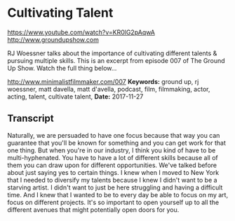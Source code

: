# Cultivating Talent
https://www.youtube.com/watch?v=KR0lG2pAqwA
http://www.groundupshow.com

RJ Woessner talks about the importance of cultivating different talents & pursuing multiple skills. This is an excerpt from episode 007 of The Ground Up Show. Watch the full thing below...

http://www.minimalistfilmmaker.com/007
**Keywords:** ground up, rj woessner, matt davella, matt d'avella, podcast, film, filmmaking, actor, acting, talent, cultivate talent, 
**Date:** 2017-11-27

## Transcript
 Naturally, we are persuaded to have one focus because that way you can guarantee that you'll be known for something and you can get work for that one thing. But when you're in our industry, I think you kind of have to be multi-hyphenated. You have to have a lot of different skills because all of them you can draw upon for different opportunities. We've talked before about just saying yes to certain things. I knew when I moved to New York that I needed to diversify my talents because I knew I didn't want to be a starving artist. I didn't want to just be here struggling and having a difficult time. And I knew that I wanted to be to every day be able to focus on my art, focus on different projects. It's so important to open yourself up to all the different avenues that might potentially open doors for you.

